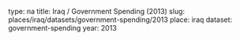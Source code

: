 type: na
title: Iraq / Government Spending (2013)
slug: places/iraq/datasets/government-spending/2013
place: iraq
dataset: government-spending
year: 2013
